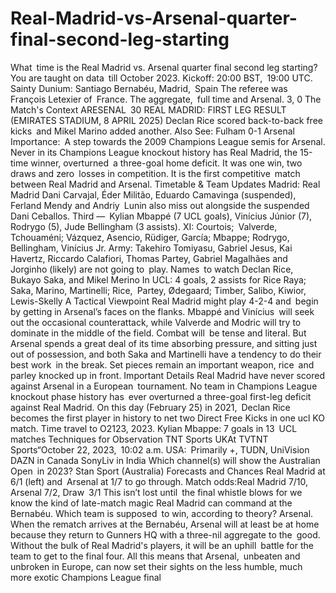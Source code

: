# Real-Madrid-vs-Arsenal-quarter-final-second-leg-starting


What time is the Real Madrid vs. Arsenal quarter final second leg starting?
You are taught on data till October 2023.
Kickoff: 20:00 BST, 19:00 UTC.
Sainty Dunium: Santiago Bernabéu, Madrid, Spain
The referee was François Letexier of France.
The aggregate, full time and Arsenal. 3, 0
The Match's Context
ARESENAL 30 REAL MADRID: FIRST LEG RESULT (EMIRATES STADIUM, 8 APRIL 2025)
Declan Rice scored back-to-back free kicks and Mikel Marino added another.
Also See: Fulham 0-1 Arsenal Importance: A step towards the 2009 Champions League semis for Arsenal. Never in its Champions League knockout history has Real Madrid, the 15-time winner, overturned a three-goal home deficit.
It was one win, two draws and zero losses in competition. It is the first competitive match between Real Madrid and Arsenal.
Timetable & Team Updates
Madrid: Real Madrid
Dani Carvajal, Éder Militão, Eduardo Camavinga (suspended), Ferland Mendy and Andriy Lunin also miss out alongside the suspended Dani Ceballos.
Third — Kylian Mbappé (7 UCL goals), Vinícius Júnior (7), Rodrygo (5), Jude Bellingham (3 assists).
XI: Courtois; Valverde, Tchouaméni; Vázquez, Asencio, Rüdiger, García; Mbappe; Rodrygo, Bellingham, Vinícius Jr.
Army:
Takehiro Tomiyasu, Gabriel Jesus, Kai Havertz, Riccardo Calafiori, Thomas Partey, Gabriel Magalhães and Jorginho (likely) are not going to play.
Names to watch Declan Rice, Bukayo Saka, and Mikel Merino In UCL: 4 goals, 2 assists for Rice
Raya; Saka, Marino, Martinelli; Rice, Partey, Ødegaard; Timber, Salibo, Kiwior, Lewis-Skelly
A Tactical Viewpoint
Real Madrid might play 4-2-4 and begin by getting in Arsenal’s faces on the flanks. Mbappé and Vinícius will seek out the occasional counterattack, while Valverde and Modric will try to dominate in the middle of the field. Combat will be tense and literal.
But Arsenal spends a great deal of its time absorbing pressure, and sitting just out of possession, and both Saka and Martinelli have a tendency to do their best work in the break. Set pieces remain an important weapon, rice and parley knocked up in front.
Important Details
Real Madrid have never scored against Arsenal in a European tournament.
No team in Champions League knockout phase history has ever overturned a three-goal first-leg deficit against Real Madrid.
On this day (February 25) in 2021, Declan Rice becomes the first player in history to net two Direct Free Kicks in one ucl KO match. Time travel to O2123, 2023.
Kylian Mbappe: 7 goals in 13 UCL matches
Techniques for Observation
TNT Sports UKAt TVTNT Sports“October 22, 2023, 10:02 a.m.
USA: Primarily +, TUDN, UniVision
DAZN in Canada
SonyLiv in India
Which channel(s) will show the Australian Open in 2023? Stan Sport (Australia)
Forecasts and Chances
Real Madrid at 6/1 (left) and Arsenal at 1/7 to go through.
Match odds:Real Madrid 7/10, Arsenal 7/2, Draw 3/1
This isn’t lost until the final whistle blows for we know the kind of late-match magic Real Madrid can command at the Bernabéu. Which team is supposed to win, according to theory? Arsenal.
When the rematch arrives at the Bernabéu, Arsenal will at least be at home because they return to Gunners HQ with a three-nil aggregate to the good. Without the bulk of Real Madrid's players, it will be an uphill battle for the team to get to the final four. All this means that Arsenal, unbeaten and unbroken in Europe, can now set their sights on the less humble, much more exotic Champions League final
